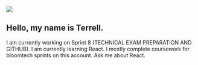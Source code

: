 <img src="https://media.istockphoto.com/id/1133769470/vector/javascript-concept-banner-header.jpg?s=170667a&w=0&k=20&c=GnKoYotlaI01K45BrUOrQtek4AKmJyGlbzXe2p_ZitE="/>

<h2> Hello, my name is Terrell. </h2>

I am currently working on Sprint 8 (TECHNICAL EXAM PREPARATION AND GITHUB). I am currently learning React. I mostly complete coursework for bloomtech sprints on this account. Ask me about React.




